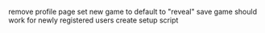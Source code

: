 remove profile page
set new game to default to "reveal"
save game should work for newly registered users
create setup script
